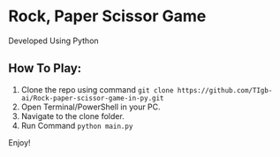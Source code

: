 # Rock, Paper Scissor Game 
<p> Developed Using Python </p>

## How To Play:
1. Clone the repo using command `git clone https://github.com/TIgb-ai/Rock-paper-scissor-game-in-py.git `
2. Open Terminal/PowerShell in your PC.
3. Navigate to the clone folder.
4. Run Command `python main.py`

Enjoy!
